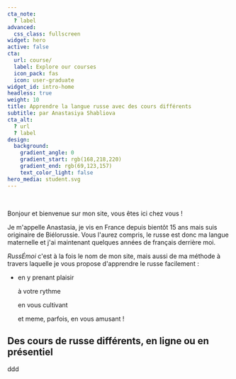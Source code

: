 ```yaml
---
cta_note:
  ? label
advanced:
  css_class: fullscreen
widget: hero
active: false
cta:
  url: course/
  label: Explore our courses
  icon_pack: fas
  icon: user-graduate
widget_id: intro-home
headless: true
weight: 10
title: Apprendre la langue russe avec des cours différents
subtitle: par Anastasiya Shabliova
cta_alt:
  ? url
  ? label
design:
  background:
    gradient_angle: 0
    gradient_start: rgb(168,218,220)
    gradient_end: rgb(69,123,157)
    text_color_light: false
hero_media: student.svg
---
```

<br>

Bonjour et bienvenue sur mon site, vous êtes ici chez vous !

Je m'appelle Anastasia, je vis en France depuis bientôt 15 ans mais suis originaire de Biélorussie. Vous l'aurez compris, le russe est donc ma langue maternelle et j'ai maintenant quelques années de français derrière moi.

*RussÉmoi* c'est à la fois le nom de mon site, mais aussi de ma méthode à travers laquelle je vous propose d'apprendre le russe facilement :

* en y prenant plaisir 

  à votre rythme 

  en vous cultivant

  et meme, parfois, en vous amusant !

## Des cours de russe différents, en ligne ou en présentiel

ddd